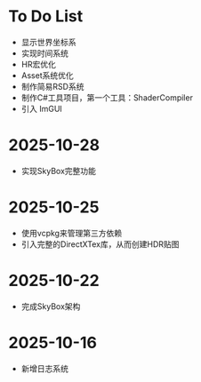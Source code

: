 # To Do List
- 显示世界坐标系
- 实现时间系统
- HR宏优化
- Asset系统优化
- 制作简易RSD系统
- 制作C#工具项目，第一个工具：ShaderCompiler
- 引入 ImGUI

# 2025-10-28
- 实现SkyBox完整功能
# 2025-10-25
- 使用vcpkg来管理第三方依赖
- 引入完整的DirectXTex库，从而创建HDR贴图
# 2025-10-22
- 完成SkyBox架构
# 2025-10-16
- 新增日志系统